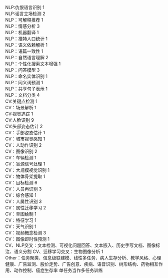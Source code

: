 NLP:仇恨语言识别 1  
NLP:谣言立场检测 2  
NLP：可解释推荐 1  
NLP：情感分析 3  
NLP：机器翻译 1  
NLP：推特人口统计 1  
NLP：语义依赖解析 1  
NLP：语篇一致性 1  
NLP：自然语言理解 2  
NLP：个性化搜索文本增强 1  
NLP：问答模型 3  
NLP：命名实体识别 1  
NLP：同义词预测 1  
NLP：共享句子表示 1  
NLP：文档分类 4  
CV:关键点检测 1  
CV：场景解析 1  
CV:视觉追踪 1  
CV:人脸识别 9  
CV:头部姿态估计 2  
CV：手部姿态估计 1  
CV：城市视觉感知 1  
CV：人动作识别 2  
CV：图像识别 2  
CV：车辆检测 1  
CV：盲源信号处理 1  
CV：大规模视觉识别 1  
CV：物体骨架提取 1  
CV：目标检测 6  
CV：人员再识别 3  
CV：综合感知 1  
CV：人属性识别 3  
CV：属性迁移学习 2  
CV：草图绘制 1  
CV：特征学习 1  
CV：天气识别 1  
CV：视频概念检测 3  
CV：图像即时性预测 1  
CV、NLP交叉：文本检测、可视化问题回答、文本嵌入、历史手写文档、图像标注、语义分割
CV、迁移学习交叉：生物图像分析 1  
Other：任务聚类、信息级联建模、线性多任务、病人生存分析、教学风格、心理健康、广告监测、股价走势、广告创意、疾病、语音识别、树形结构、药物相互作用、动作控制、癌症生存率
单任务当作多任务训练